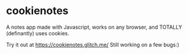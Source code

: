 # cookienotes
A notes app made with Javascript, works on any browser, and TOTALLY (definantly) uses cookies.

Try it out at https://cookienotes.glitch.me/
Still working on a few bugs:)
